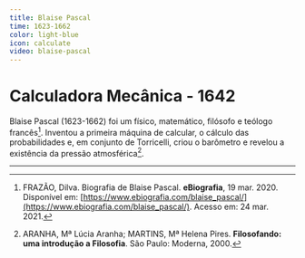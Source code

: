 ```yaml
---
title: Blaise Pascal
time: 1623-1662
color: light-blue
icon: calculate
video: blaise-pascal
---
```


# Calculadora Mecânica - 1642

Blaise Pascal (1623-1662) foi um físico, matemático, filósofo e teólogo francês[^frazao]. Inventou a primeira máquina de calcular, o cálculo das probabilidades e, em conjunto de Torricelli, criou o barômetro e revelou a existência da pressão atmosférica[^aranha].

---

[^aranha]: ARANHA, Mª Lúcia Aranha; MARTINS, Mª Helena Pires. **Filosofando: uma introdução a Filosofia**. São Paulo: Moderna, 2000.

[^frazao]: FRAZÃO, Dilva. Biografia de Blaise Pascal. **eBiografia**, 19 mar. 2020. Disponível em: [https://www.ebiografia.com/blaise_pascal/](https://www.ebiografia.com/blaise_pascal/). Acesso em: 24 mar. 2021.